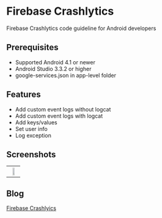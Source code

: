 # Firebase Crashlytics
Firebase Crashlytics code guideline for Android developers

## Prerequisites
* Supported Android 4.1 or newer
* Android Studio 3.3.2 or higher
* google-services.json in app-level folder

## Features
* Add custom event logs without logcat
* Add custom event logs with logcat
* Add keys/values
* Set user info
* Log exception

## Screenshots
<table width="100%">
	<tr>
	  <th><img src="https://user-images.githubusercontent.com/1763410/32402146-0f57d37a-c150-11e7-871a-a4384d95b735.png" width="50%"></th>
	</tr>
</table>

## Blog
[Firebase Crashlyics](https://medium.com/@jirawatee/%E0%B8%A3%E0%B8%B9%E0%B9%89%E0%B8%88%E0%B8%B1%E0%B8%81-firebase-crashlytics-%E0%B8%95%E0%B8%B1%E0%B9%89%E0%B8%87%E0%B9%81%E0%B8%95%E0%B9%88-zero-%E0%B8%88%E0%B8%99%E0%B9%80%E0%B8%9B%E0%B9%87%E0%B8%99-hero-76712e6507c4)